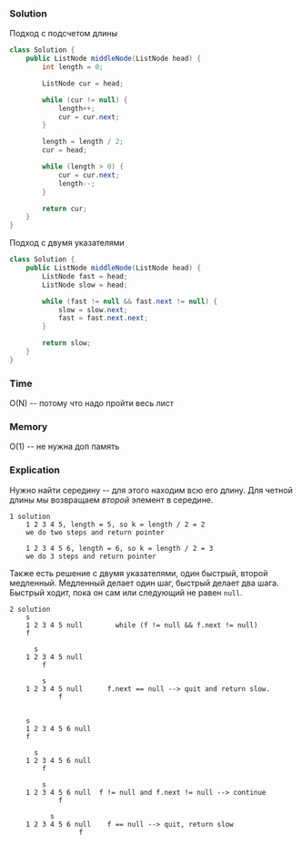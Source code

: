 ### Solution
Подход с подсчетом длины
```java
class Solution {
    public ListNode middleNode(ListNode head) {
        int length = 0;

        ListNode cur = head;

        while (cur != null) {
            length++;
            cur = cur.next;
        }

        length = length / 2;
        cur = head;

        while (length > 0) {
            cur = cur.next;
            length--;
        }

        return cur;
    }
}
```
Подход с двумя указателями
```java
class Solution {
    public ListNode middleNode(ListNode head) {
        ListNode fast = head;
        ListNode slow = head;

        while (fast != null && fast.next != null) {
            slow = slow.next;
            fast = fast.next.next;
        }

        return slow;
    }
}
```
### Time
O(N) -- потому что надо пройти весь лист
### Memory
O(1) -- не нужна доп память
### Explication
Нужно найти середину -- для этого находим всю его длину. Для четной длины мы возвращаем
_второй_ элемент в середине. 
```text
1 solution
    1 2 3 4 5, length = 5, so k = length / 2 = 2
    we do two steps and return pointer
    
    1 2 3 4 5 6, length = 6, so k = length / 2 = 3
    we do 3 steps and return pointer
```
Также есть решение с двумя указателями, один быстрый, второй медленный. Медленный делает один шаг,
быстрый делает два шага. Быстрый ходит, пока он сам или следующий не равен `null`.
```text
2 solution
    s
    1 2 3 4 5 null        while (f != null && f.next != null) 
    f
    
      s
    1 2 3 4 5 null      
        f
        
        s
    1 2 3 4 5 null      f.next == null --> quit and return slow.
            f


    s
    1 2 3 4 5 6 null
    f
    
      s
    1 2 3 4 5 6 null
        f
            
        s
    1 2 3 4 5 6 null  f != null and f.next != null --> continue
            f
    
          s        
    1 2 3 4 5 6 null    f == null --> quit, return slow
                 f   
```
